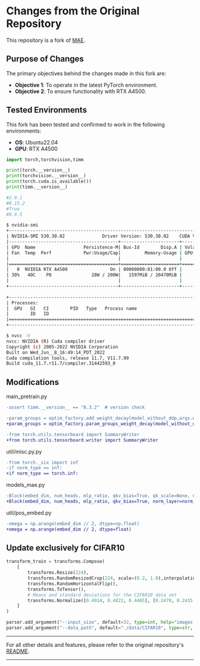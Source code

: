 # Changes from the Original Repository

This repository is a fork of [MAE](https://github.com/facebookresearch/mae). 

## Purpose of Changes

The primary objectives behind the changes made in this fork are:

- **Objective 1**: To operate in the latest PyTorch environment.
- **Objective 2**: To ensure functionality with RTX A4500.

## Tested Environments

This fork has been tested and confirmed to work in the following environments:

- **OS**: Ubuntu22.04
- **GPU**: RTX A4500


```python
import torch,torchvision,timm

print(torch.__version__)
print(torchvision.__version__)
print(torch.cuda.is_available())
print(timm.__version__)

#2.0.1
#0.15.2
#True
#0.9.5

```

```bash
$ nvidia-smi
+---------------------------------------------------------------------------------------+
| NVIDIA-SMI 530.30.02              Driver Version: 530.30.02    CUDA Version: 12.1     |
|-----------------------------------------+----------------------+----------------------+
| GPU  Name                  Persistence-M| Bus-Id        Disp.A | Volatile Uncorr. ECC |
| Fan  Temp  Perf            Pwr:Usage/Cap|         Memory-Usage | GPU-Util  Compute M. |
|                                         |                      |               MIG M. |
|=========================================+======================+======================|
|   0  NVIDIA RTX A4500                On | 00000000:01:00.0 Off |                  Off |
| 30%   40C    P8               28W / 200W|   1597MiB / 20470MiB |      1%      Default |
|                                         |                      |                  N/A |
+-----------------------------------------+----------------------+----------------------+
                                                                                         
+---------------------------------------------------------------------------------------+
| Processes:                                                                            |
|  GPU   GI   CI        PID   Type   Process name                            GPU Memory |
|        ID   ID                                                             Usage      |
|=======================================================================================|
+---------------------------------------------------------------------------------------+

$ nvcc -V
nvcc: NVIDIA (R) Cuda compiler driver
Copyright (c) 2005-2022 NVIDIA Corporation
Built on Wed_Jun__8_16:49:14_PDT_2022
Cuda compilation tools, release 11.7, V11.7.99
Build cuda_11.7.r11.7/compiler.31442593_0

```

## Modifications

main_pretrain.py
```diff
-assert timm.__version__ == "0.3.2"  # version check
```
```diff
-param_groups = optim_factory.add_weight_decay(model_without_ddp,args.weight_decay)
+param_groups = optim_factory.param_groups_weight_decay(model_without_ddp, weight_decay=args.weight_decay)
```

```diff
-from torch.utils.tensorboard import SummaryWriter
+from torch.utils.tensorboard.writer import SummaryWriter
```

util/misc.py.py
```diff
-from torch._six import inf
-if norm_type == inf:
+if norm_type == torch.inf:
```

models_mae.py
```diff
-Block(embed_dim, num_heads, mlp_ratio, qkv_bias=True, qk_scale=None, norm_layer=norm_layer)
+Block(embed_dim, num_heads, mlp_ratio, qkv_bias=True, norm_layer=norm_layer) for i in range(depth)
```

util/pos_embed.py
```diff
-omega = np.arange(embed_dim // 2, dtype=np.float)
+omega = np.arange(embed_dim // 2, dtype=float)
```

## Update exclusively for CIFAR10

```python
transform_train = transforms.Compose(
    [
        transforms.Resize(224),
        transforms.RandomResizedCrop(224, scale=(0.2, 1.0),interpolation=transforms.InterpolationMode.BICUBIC),  # 3 is bicubic
        transforms.RandomHorizontalFlip(),
        transforms.ToTensor(),
        # Means and standard deviations for the CIFAR10 data set
        transforms.Normalize([0.4914, 0.4822, 0.4465], [0.2470, 0.2435, 0.2616]),
    ]
)
```

```python
parser.add_argument("--input_size", default=32, type=int, help="images input size")
parser.add_argument("--data_path", default="./data/CIFAR10", type=str, help="dataset path")
```

---

For all other details and features, please refer to the original repository's [README](https://github.com/facebookresearch/mae/blob/main/README.md).

---
